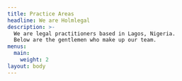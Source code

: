 ```yaml
---
title: Practice Areas
headline: We are Holmlegal
description: >-
  We are legal practitioners based in Lagos, Nigeria.
  Below are the gentlemen who make up our team.
menus:
  main:
    weight: 2
layout: body
---
```

